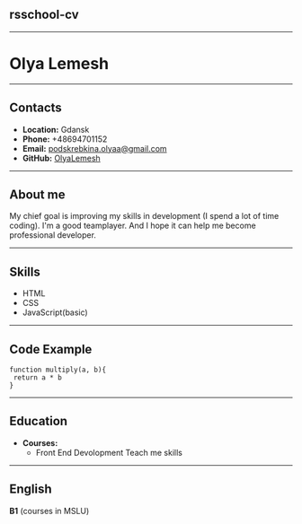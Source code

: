 ## rsschool-cv
***********

# Olya Lemesh
***********

## Contacts
* __Location:__ Gdansk
* __Phone:__ +48694701152
* __Email:__ podskrebkina.olyaa@gmail.com
* __GitHub:__ [OlyaLemesh](https://github.com/OLemesh)
***********

## About me

My chief goal is improving my skills in development (I spend a lot of time coding). I'm a good teamplayer. And I hope it can help me become professional developer.
***********

## Skills
* HTML
* CSS
* JavaScript(basic)
***********

## Code Example
```
function multiply(a, b){
 return a * b
}
```
***********

## Education 
* __Courses:__
    + Front End Devolopment Teach me skills
***********

## English
__В1__ (courses in MSLU)